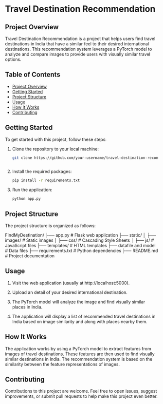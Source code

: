 # Travel Destination Recommendation

## Project Overview

Travel Destination Recommendation is a project that helps users find travel destinations in India that have a similar feel to their desired international destinations. This recommendation system leverages a PyTorch model to analyze and compare images to provide users with visually similar travel options.

## Table of Contents

- [Project Overview](#project-overview)
- [Getting Started](#getting-started)
- [Project Structure](#project-structure)
- [Usage](#usage)
- [How It Works](#how-it-works)
- [Contributing](#contributing)

## Getting Started
<a name="getting-started"></a>
To get started with this project, follow these steps:

1. Clone the repository to your local machine:

   ```bash
   git clone https://github.com/your-username/travel-destination-recommendation.git
  
2. Install the required packages:
    ```bash
    pip install -r requirements.txt

3. Run the application:
   ```bash
   python app.py

## Project Structure
<a name="project-structure"></a>
The project structure is organized as follows:

FindMyDestination/
    ├── app.py            # Flask web application
    ├── static/
    │   ├── images/       # Static images
    │   ├── css/          # Cascading Style Sheets
    │   ├── js/           # JavaScript files
    ├── templates/        # HTML templates
    ├── datafile and model           # Data files
    ├── requirements.txt  # Python dependencies
    ├── README.md         # Project documentation

## Usage
<a name="usage"></a>
1. Visit the web application (usually at http://localhost:5000).

2. Upload an detail of your desired international destination.

3. The PyTorch model will analyze the image and find visually similar places in India.

4. The application will display a list of recommended travel destinations in India based on image similarity and along with places nearby them.

## How It Works
<a name="how-it-works"></a>
The application works by using a PyTorch model to extract features from images of travel destinations. These features are then used to find visually similar destinations in India. The recommendation system is based on the similarity between the feature representations of images.

## Contributing
<a name="contributing"></a>
Contributions to this project are welcome. Feel free to open issues, suggest improvements, or submit pull requests to help make this project even better.
